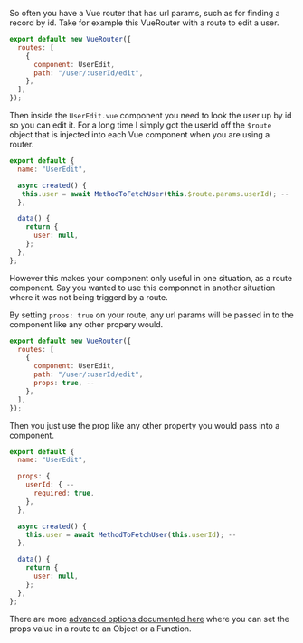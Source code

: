 

So often you have a Vue router that has url params, such as for finding a record by id. Take for example this VueRouter with a route to edit a user.


```javascript
export default new VueRouter({
  routes: [
    {
      component: UserEdit,
      path: "/user/:userId/edit",
    },
  ],
});
```

Then inside the `UserEdit.vue` component you need to look the user up by id so you can edit it. For a long time I simply got the userId off the `$route` object that is injected into each Vue component when you are using a router.


```javascript
export default {
  name: "UserEdit",

  async created() {
   this.user = await MethodToFetchUser(this.$route.params.userId); --
  },

  data() {
    return {
      user: null,
    };
  },
};
```

However this makes your component only useful in one situation, as a route component. Say you wanted to use this componnet in another situation where it was not being triggerd by a route.


By setting `props: true` on your route, any url params will be passed in to the component like any other propery would.

```javascript
export default new VueRouter({
  routes: [
    {
      component: UserEdit,
      path: "/user/:userId/edit",
      props: true, --
    },
  ],
});
```

Then you just use the prop like any other property you would pass into a component.

```javascript
export default {
  name: "UserEdit",

  props: {
    userId: { --
      required: true,
    },
  },

  async created() {
    this.user = await MethodToFetchUser(this.userId); --
  },

  data() {
    return {
      user: null,
    };
  },
};
```

There are more [advanced options documented here](https://router.vuejs.org/en/essentials/passing-props.html) where you can set the props value in a route to an Object or a Function.
